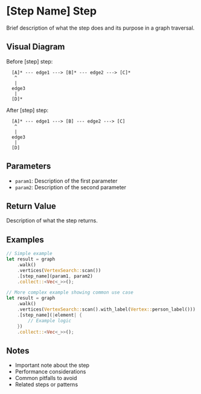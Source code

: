 # [Step Name] Step

Brief description of what the step does and its purpose in a graph traversal.

## Visual Diagram

Before [step] step:
```
  [A]* --- edge1 ---> [B]* --- edge2 ---> [C]*  
   ^                                         
   |                                         
  edge3                                       
   |                                         
  [D]*                                        
```

After [step] step:
```
  [A]* --- edge1 ---> [B] --- edge2 ---> [C]  
   ^                                         
   |                                         
  edge3                                       
   |                                         
  [D]                                        
```

## Parameters

- `param1`: Description of the first parameter
- `param2`: Description of the second parameter

## Return Value

Description of what the step returns.

## Examples

```rust
// Simple example
let result = graph
    .walk()
    .vertices(VertexSearch::scan())
    .[step_name](param1, param2)
    .collect::<Vec<_>>();

// More complex example showing common use case
let result = graph
    .walk()
    .vertices(VertexSearch::scan().with_label(Vertex::person_label()))
    .[step_name](|element| {
        // Example logic
    })
    .collect::<Vec<_>>();
```

## Notes

- Important note about the step
- Performance considerations
- Common pitfalls to avoid
- Related steps or patterns